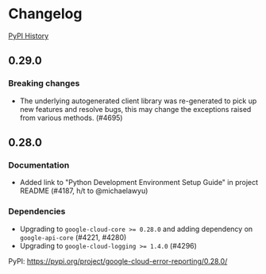 # Changelog

[PyPI History][1]

[1]: https://pypi.org/project/google-cloud-error-reporting/#history

## 0.29.0

### Breaking changes

- The underlying autogenerated client library was re-generated to pick up new 
  features and resolve bugs, this may change the exceptions raised from various
  methods. (#4695)

## 0.28.0

### Documentation

- Added link to "Python Development Environment Setup Guide" in
  project README (#4187, h/t to @michaelawyu)

### Dependencies

- Upgrading to `google-cloud-core >= 0.28.0` and adding dependency
  on `google-api-core` (#4221, #4280)
- Upgrading to `google-cloud-logging >= 1.4.0` (#4296)

PyPI: https://pypi.org/project/google-cloud-error-reporting/0.28.0/
